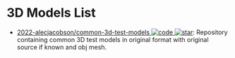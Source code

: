 # 3D Models List

- [2022-alecjacobson/common-3d-test-models ![code](https://ng-tech.icu/assets/code.svg) ![star](https://img.shields.io/github/stars/alecjacobson/common-3d-test-models)](https://github.com/alecjacobson/common-3d-test-models): Repository containing common 3D test models in original format with original source if known and obj mesh.
